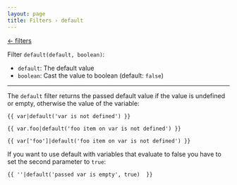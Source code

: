 ```yaml
---
layout: page
title: Filters › default
---
```


[← filters](./../filters.md)

<!-- {% raw %} -->

Filter `default(default, boolean)`:
* `default`: The default value
* `boolean`: Cast the value to boolean (default: `false`) 

---

The `default` filter returns the passed default value if the value is undefined or empty, otherwise the value of the variable:

```twig
{{ var|default('var is not defined') }}

{{ var.foo|default('foo item on var is not defined') }}

{{ var['foo']|default('foo item on var is not defined') }}
```

If you want to use default with variables that evaluate to false you have to set the second parameter to `true`:

```twig
{{ ''|default('passed var is empty', true)  }}
```

<!-- {% endraw %} -->